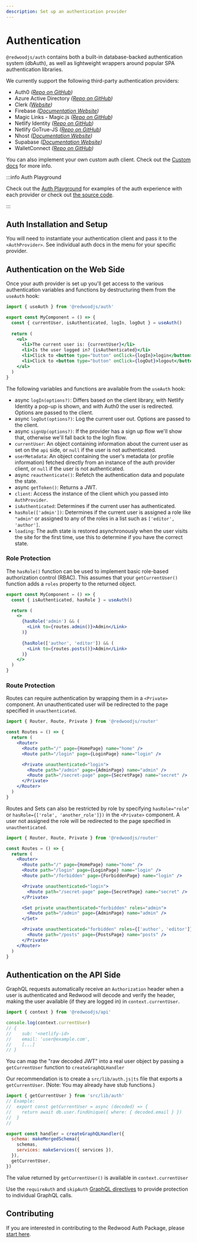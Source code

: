 ```yaml
---
description: Set up an authentication provider
---
```


# Authentication

`@redwoodjs/auth` contains both a built-in database-backed authentication system (dbAuth), as well as lightweight wrappers around popular SPA authentication libraries.

We currently support the following third-party authentication providers:

- Auth0 _([Repo on GitHub](https://github.com/auth0/auth0-spa-js))_
- Azure Active Directory _([Repo on GitHub](https://github.com/AzureAD/microsoft-authentication-library-for-js))_
- Clerk _([Website](https://clerk.dev))_
- Firebase _([Documentation Website](https://firebase.google.com/docs/auth))_
- Magic Links - Magic.js _([Repo on GitHub](https://github.com/MagicHQ/magic-js))_
- Netlify Identity _([Repo on GitHub](https://github.com/netlify/netlify-identity-widget))_
- Netlify GoTrue-JS _([Repo on GitHub](https://github.com/netlify/gotrue-js))_
- Nhost _([Documentation Website](https://docs.nhost.io/platform/authentication))_
- Supabase _([Documentation Website](https://supabase.io/docs/guides/auth))_
- WalletConnect _([Repo on GitHub](https://github.com/oneclickdapp/ethereum-auth))_

You can also implement your own custom auth client. Check out the [Custom docs](auth/custom) for more info.

:::info Auth Playground

Check out the [Auth Playground](https://redwood-playground-auth.netlify.app/) for examples of the auth experience with each provider or check out [the source code](https://redwood-playground-auth.netlify.app/).

:::

## Auth Installation and Setup

You will need to instantiate your authentication client and pass it to the `<AuthProvider>`. See individual auth docs in the menu for your specific provider.

## Authentication on the Web Side

Once your auth provider is set up you'll get access to the various authentication variables and functions by destructuring them from the `useAuth` hook:

```jsx
import { useAuth } from '@redwoodjs/auth'

export const MyComponent = () => {
  const { currentUser, isAuthenticated, logIn, logOut } = useAuth()
  
  return (
    <ul>
      <li>The current user is: {currentUser}</li>
      <li>Is the user logged in? {isAuthenticated}</li>
      <li>Click to <button type="button" onClick={logIn}>login</button></li>
      <li>Click to <button type="button" onClick={logOut}>logout</button></li>
    </ul>
  )
}
```

The following variables and functions are available from the `useAuth` hook:

- async `logIn(options?)`: Differs based on the client library, with Netlify Identity a pop-up is shown, and with Auth0 the user is redirected. Options are passed to the client.
- async `logOut(options?)`: Log the current user out. Options are passed to the client.
- async `signUp(options?)`: If the provider has a sign up flow we'll show that, otherwise we'll fall back to the logIn flow.
- `currentUser`: An object containing information about the current user as set on the `api` side, or `null` if the user is not authenticated.
- `userMetadata`: An object containing the user's metadata (or profile information) fetched directly from an instance of the auth provider client, or `null` if the user is not authenticated.
- async `reauthenticate()`: Refetch the authentication data and populate the state.
- async `getToken()`: Returns a JWT.
- `client`: Access the instance of the client which you passed into `AuthProvider`.
- `isAuthenticated`: Determines if the current user has authenticated.
- `hasRole(['admin'])`: Determines if the current user is assigned a role like `"admin"` or assigned to any of the roles in a list such as `['editor', 'author']`.
- `loading`: The auth state is restored asynchronously when the user visits the site for the first time, use this to determine if you have the correct state.

### Role Protection

The `hasRole()` function can be used to implement basic role-based authorization control (RBAC). This assumes that your `getCurrentUser()` function adds a `roles` property to the returned object.

```jsx
export const MyComponent = () => {
  const { isAuthenticated, hasRole } = useAuth()

  return (
    <>
      {hasRole('admin') && (
        <Link to={routes.admin()}>Admin</Link>
      )}
      
      {hasRole(['author', 'editor']) && (
        <Link to={routes.posts()}>Admin</Link>
      )}
    </>
  )
}
```

### Route Protection

Routes can require authentication by wrapping them in a `<Private>` component. An unauthenticated user will be redirected to the page specified in `unauthenticated`.

```jsx
import { Router, Route, Private } from '@redwoodjs/router'

const Routes = () => {
  return (
    <Router>
      <Route path="/" page={HomePage} name="home" />
      <Route path="/login" page={LoginPage} name="login" />

      <Private unauthenticated="login">
        <Route path="/admin" page={AdminPage} name="admin" />
        <Route path="/secret-page" page={SecretPage} name="secret" />
      </Private>
    </Router>
  )
}
```

Routes and Sets can also be restricted by role by specifying `hasRole="role"` or `hasRole={['role', 'another_role']})` in the `<Private>` component. A user not assigned the role will be redirected to the page specified in `unauthenticated`.

```jsx
import { Router, Route, Private } from '@redwoodjs/router'

const Routes = () => {
  return (
    <Router>
      <Route path="/" page={HomePage} name="home" />
      <Route path="/login" page={LoginPage} name="login" />
      <Route path="/forbidden" page={ForbiddenPage} name="login" />

      <Private unauthenticated="login">
        <Route path="/secret-page" page={SecretPage} name="secret" />
      </Private>

      <Set private unauthenticated="forbidden" roles="admin">
        <Route path="/admin" page={AdminPage} name="admin" />
      </Set>

      <Private unauthenticated="forbidden" roles={['author', 'editor']}>
        <Route path="/posts" page={PostsPage} name="posts" />
      </Private>
    </Router>
  )
}
```

## Authentication on the API Side

GraphQL requests automatically receive an `Authorization` header when a user is authenticated and Redwood will decode and verify the header, making the user available (if they are logged in) in `context.currentUser`.

```jsx
import { context } from '@redwoodjs/api'

console.log(context.currentUser)
// {
//    sub: '<netlify-id>
//    email: 'user@example.com',
//    [...]
// }
```

You can map the "raw decoded JWT" into a real user object by passing a `getCurrentUser` function to `createGraphQLHandler`

Our recommendation is to create a `src/lib/auth.js|ts` file that exports a `getCurrentUser`. (Note: You may already have stub functions.)

```jsx
import { getCurrentUser } from 'src/lib/auth'
// Example:
//  export const getCurrentUser = async (decoded) => {
//    return await db.user.findUnique({ where: { decoded.email } })
//  }
//

export const handler = createGraphQLHandler({
  schema: makeMergedSchema({
    schemas,
    services: makeServices({ services }),
  }),
  getCurrentUser,
})
```

The value returned by `getCurrentUser()` is available in `context.currentUser`

Use the `requireAuth` and `skipAuth` [GraphQL directives](directives#secure-by-default-with-built-in-directives) to provide protection to individual GraphQL calls.

## Contributing

If you are interested in contributing to the Redwood Auth Package, please [start here](https://github.com/redwoodjs/redwood/blob/main/packages/auth/README.md).
